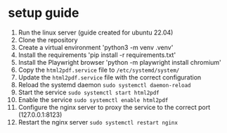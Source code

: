 # setup guide
1. Run the linux server (guide created for ubuntu 22.04)
2. Clone the repository
3. Create a virtual environment 'python3 -m venv .venv'
4. Install the requirements 'pip install -r requirements.txt'
5. Install the Playwright browser 'python -m playwright install chromium'
6. Copy the `html2pdf.service` file to `/etc/systemd/system/`
7. Update the `html2pdf.service` file with the correct configuration
8. Reload the systemd daemon `sudo systemctl daemon-reload`
9. Start the service `sudo systemctl start html2pdf`
10. Enable the service `sudo systemctl enable html2pdf`
11. Configure the nginx server to proxy the service to the correct port (127.0.0.1:8123)
12. Restart the nginx server `sudo systemctl restart nginx`

